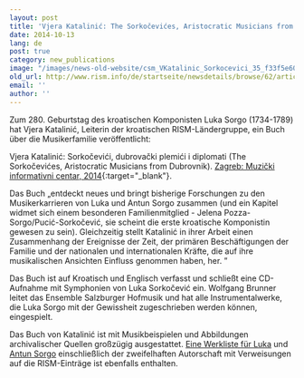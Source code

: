 ```yaml
---
layout: post
title: 'Vjera Katalinić: The Sorkočevićes, Aristocratic Musicians from Dubrovnik'
date: 2014-10-13
lang: de
post: true
category: new_publications
image: "/images/news-old-website/csm_VKatalinic_Sorkocevici_35_f33f5e6002.jpg"
old_url: http://www.rism.info/de/startseite/newsdetails/browse/62/article/64/vjera-katalinic-the-sorkocevices-aristocratic-musicians-from-dubrovnik.html
email: ''
author: ''
---
```



Zum 280. Geburtstag des kroatischen Komponisten Luka Sorgo (1734-1789) hat Vjera Katalinić, Leiterin der kroatischen RISM-Ländergruppe, ein Buch über die Musikerfamilie veröffentlicht:

Vjera Katalinić: Sorkočevići, dubrovački plemići i diplomati (The Sorkočevićes, Aristocratic Musicians from Dubrovnik). [Zagreb: Muzički informativni centar, 2014](http://mic.hr/products/the-sorkocevices-aristocratic-musicians-from-dubrovnik-book-and-cd){:target="_blank"}.

Das Buch „entdeckt neues und bringt bisherige Forschungen zu den Musikerkarrieren von Luka und Antun Sorgo zusammen (und ein Kapitel widmet sich einem besonderen Familienmitglied - Jelena Pozza-Sorgo/Pucić-Sorkočević, sie scheint die erste kroatische Komponistin gewesen zu sein). Gleichzeitig stellt Katalinić in ihrer Arbeit einen Zusammenhang der Ereignisse der Zeit, der primären Beschäftigungen der Familie und der nationalen und internationalen Kräfte, die auf ihre musikalischen Ansichten Einfluss genommen haben, her. ”

Das Buch ist auf Kroatisch und Englisch verfasst und schließt eine CD-Aufnahme mit Symphonien von Luka Sorkočević ein. Wolfgang Brunner leitet das Ensemble Salzburger Hofmusik und hat alle Instrumentalwerke, die Luka Sorgo mit der Gewissheit zugeschrieben werden können, eingespielt.

Das Buch von Katalinić ist mit Musikbeispielen und Abbildungen archivalischer Quellen großzügig ausgestattet. [Eine Werkliste für Luka](https://opac.rism.info/search?View=rism&author=Sorgo+Luca "external-link-new-window") und [Antun Sorgo](https://opac.rism.info/search?View=rism&author=Sorgo+Antun "external-link-new-window") einschließlich der zweifelhaften Autorschaft mit Verweisungen auf die RISM-Einträge ist ebenfalls enthalten.



